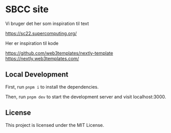 # SBCC site

Vi bruger det her som inspiration til text

https://sc22.supercomputing.org/


Her er inspiration til kode

https://github.com/web3templates/nextly-template
https://nextly.web3templates.com/



## Local Development

First, run `pnpm i` to install the dependencies.

Then, run `pnpm dev` to start the development server and visit localhost:3000.

## License

This project is licensed under the MIT License.

